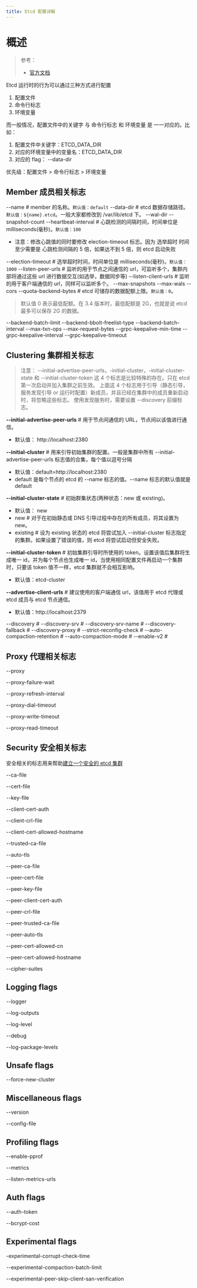 ```yaml
---
title: Etcd 配置详解
---
```


# 概述

> 参考：
> - [官方文档](https://etcd.io/docs/current/op-guide/configuration/)

Etcd 运行时的行为可以通过三种方式进行配置

1. 配置文件
2. 命令行标志
3. 环境变量

而一般情况，配置文件中的关键字 与 命令行标志 和 环境变量 是 一一对应的。比如：

1. 配置文件中关键字：ETCD_DATA_DIR
2. 对应的环境变量中的变量名：ETCD_DATA_DIR
3. 对应的 flag： --data-dir

优先级：配置文件 > 命令行标志 > 环境变量

## Member 成员相关标志

\--name # member 的名称。`默认值：default`
\--data-dir # etcd 数据存储路径。`默认值：${name}.etcd`。一般大家都修改到 /var/lib/etcd 下。
\--wal-dir
\--snapshot-count
\--heartbeat-interval # 心跳检测的间隔时间，时间单位是 milliseconds(毫秒)。`默认值：100`

- 注意：修改心跳值的同时要修改 election-timeout 标志。因为 选举超时 时间至少需要是 心跳检测间隔的 5 倍，如果达不到 5 倍，则 etcd 启动失败

\--election-timeout # 选举超时时间，时间单位是 milliseconds(毫秒)。`默认值：1000`
\--listen-peer-urls # 监听的用于节点之间通信的 url，可监听多个，集群内部将通过这些 url 进行数据交互(如选举，数据同步等)
\--listen-client-urls # 监听的用于客户端通信的 url，同样可以监听多个。
\--max-snapshots
\--max-wals
\--cors
\--quota-backend-bytes # etcd 可储存的数据配额上限。`默认值：0`。

> 默认值 0 表示最低配额。在 3.4 版本时，最低配额是 2G，也就是说 etcd 最多可以保存 2G 的数据。

\--backend-batch-limit
\--backend-bbolt-freelist-type
\--backend-batch-interval
\--max-txn-ops
\--max-request-bytes
\--grpc-keepalive-min-time
\--grpc-keepalive-interval
\--grpc-keepalive-timeout

## Clustering 集群相关标志

> 注意：
> \--initial-advertise-peer-urls，-initial-cluster，-initial-cluster-state 和 --initial-cluster-token 这 4 个标志是比较特殊的存在。只在 etcd 第一次启动并加入集群之前生效。
> 上面这 4 个标志用于引导（静态引导，服务发现引导 or 运行时配置）新成员，并且已经在集群中的成员重新启动时，将忽略这些标志。
> 使用发现服务时，需要设置 --discovery 前缀标志。

**--initial-advertise-peer-urls** # 用于节点间通信的 URL，节点间以该值进行通信。

- 默认值： http://localhost:2380

**--initial-cluster** # 用来引导初始集群的配置。一般是集群中所有 --initial-advertise-peer-urls 标志值的合集，每个值以逗号分隔

- 默认值：default=http://localhost:2380
- default 是每个节点的 etcd 的 --name 标志的值。--name 标志的默认值就是 default

**--initial-cluster-state** # 初始群集状态(两种状态：new 或 existing)。

- 默认值： new
- new # 对于在初始静态或 DNS 引导过程中存在的所有成员，将其设置为 new。
- existing # 设为 existing 状态的 etcd 将尝试加入 --initial-cluster 标志指定的集群。如果设置了错误的值，则 etcd 将尝试启动但安全失败。

**--initial-cluster-token** # 初始集群引导时所使用的 token。设置该值后集群将生成唯一 id，并为每个节点也生成唯一 id，当使用相同配置文件再启动一个集群时，只要该 token 值不一样，etcd 集群就不会相互影响。

- 默认值：etcd-cluster

**--advertise-client-urls** # 建议使用的客户端通信 url，该值用于 etcd 代理或 etcd 成员与 etcd 节点通信。

- 默认值：http://localhost:2379

\--discovery #&#x20;
\--discovery-srv #&#x20;
\--discovery-srv-name #&#x20;
\--discovery-fallback #&#x20;
\--discovery-proxy #&#x20;
\--strict-reconfig-check #&#x20;
\--auto-compaction-retention #&#x20;
\--auto-compaction-mode #&#x20;
\--enable-v2 #

## Proxy 代理相关标志

\--proxy

\--proxy-failure-wait

\--proxy-refresh-interval

\--proxy-dial-timeout

\--proxy-write-timeout

\--proxy-read-timeout

## Security 安全相关标志

安全相关的标志用来帮助[建立一个安全的 etcd 集群](https://github.com/etcd-io/etcd/blob/master/Documentation/op-guide/security.md)

\--ca-file

\--cert-file

\--key-file

\--client-cert-auth

\--client-crl-file

\--client-cert-allowed-hostname

\--trusted-ca-file

\--auto-tls

\--peer-ca-file

\--peer-cert-file

\--peer-key-file

\--peer-client-cert-auth

\--peer-crl-file

\--peer-trusted-ca-file

\--peer-auto-tls

\--peer-cert-allowed-cn

\--peer-cert-allowed-hostname

\--cipher-suites

## Logging flags

\--logger

\--log-outputs

\--log-level

\--debug

\--log-package-levels

## Unsafe flags

\--force-new-cluster

## Miscellaneous flags

\--version

\--config-file

## Profiling flags

\--enable-pprof

\--metrics

\--listen-metrics-urls

## Auth flags

\--auth-token

\--bcrypt-cost

## Experimental flags

-experimental-corrupt-check-time

\--experimental-compaction-batch-limit

\--experimental-peer-skip-client-san-verification
